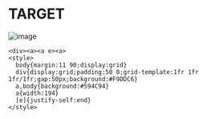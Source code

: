 # TARGET

![image](https://github.com/user-attachments/assets/515551e5-dd58-4ea9-a80f-d9b01c561151)

```
<div><a><a e><a>
<style>
  body{margin:11 90;display:grid}
  div{display:grid;padding:50 0;grid-template:1fr 1fr 1fr/1fr;gap:50px;background:#F9DDC6}
  a,body{background:#594C94}
  a{width:194}
  [e]{justify-self:end}
</style>
```
